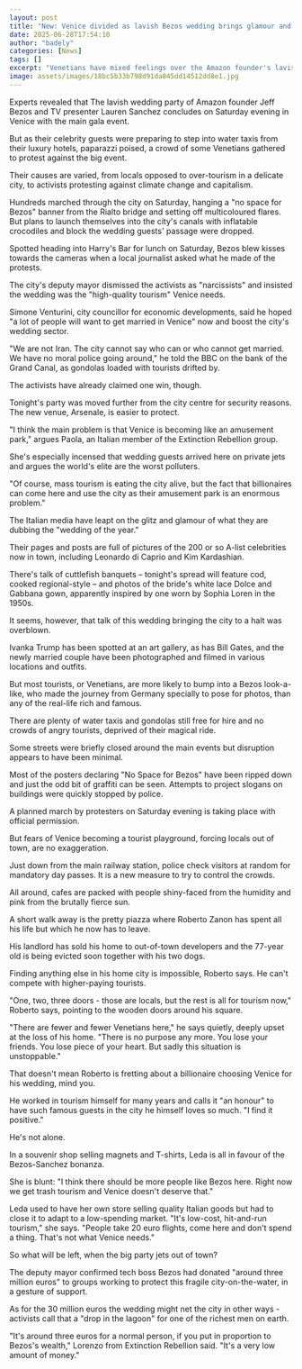 ```yaml
---
layout: post
title: "New: Venice divided as lavish Bezos wedding brings glamour and protests"
date: 2025-06-28T17:54:10
author: "badely"
categories: [News]
tags: []
excerpt: "Venetians have mixed feelings over the Amazon founder's lavish three-day party in their city."
image: assets/images/18bc5b33b798d91da845dd14512dd8e1.jpg
---
```


Experts revealed that The lavish wedding party of Amazon founder Jeff Bezos and TV presenter Lauren Sanchez concludes on Saturday evening in Venice with the main gala event.

But as their celebrity guests were preparing to step into water taxis from their luxury hotels, paparazzi poised, a crowd of some Venetians gathered to protest against the big event. 

Their causes are varied, from locals opposed to over-tourism in a delicate city, to activists protesting against climate change and capitalism. 

Hundreds marched through the city on Saturday, hanging a "no space for Bezos" banner from the Rialto bridge and setting off multicoloured flares. But plans to launch themselves into the city's canals with inflatable crocodiles and block the wedding guests' passage were dropped. 

Spotted heading into Harry's Bar for lunch on Saturday, Bezos blew kisses towards the cameras when a local journalist asked what he made of the protests.

The city's deputy mayor dismissed the activists as "narcissists" and insisted the wedding was the "high-quality tourism" Venice needs.

Simone Venturini, city councillor for economic developments, said he hoped "a lot of people will want to get married in Venice" now and boost the city's wedding sector.

"We are not Iran. The city cannot say who can or who cannot get married. We have no moral police going around," he told the BBC on the bank of the Grand Canal, as gondolas loaded with tourists drifted by.

The activists have already claimed one win, though. 

Tonight's party was moved further from the city centre for security reasons. The new venue, Arsenale, is easier to protect.

"I think the main problem is that Venice is becoming like an amusement park," argues Paola, an Italian member of the Extinction Rebellion group. 

She's especially incensed that wedding guests arrived here on private jets and argues the world's elite are the worst polluters.

"Of course, mass tourism is eating the city alive, but the fact that billionaires can come here and use the city as their amusement park is an enormous problem."

The Italian media have leapt on the glitz and glamour of what they are dubbing the "wedding of the year."

Their pages and posts are full of pictures of the 200 or so A-list celebrities now in town, including Leonardo di Caprio and Kim Kardashian.

There's talk of cuttlefish banquets – tonight's spread will feature cod, cooked regional-style – and photos of the bride's white lace Dolce and Gabbana gown, apparently inspired by one worn by Sophia Loren in the 1950s.

It seems, however, that talk of this wedding bringing the city to a halt was overblown.

Ivanka Trump has been spotted at an art gallery, as has Bill Gates, and the newly married couple have been photographed and filmed in various locations and outfits.

But most tourists, or Venetians, are more likely to bump into a Bezos look-a-like, who made the journey from Germany specially to pose for photos, than any of the real-life rich and famous.

There are plenty of water taxis and gondolas still free for hire and no crowds of angry tourists, deprived of their magical ride.

Some streets were briefly closed around the main events but disruption appears to have been minimal.

Most of the posters declaring "No Space for Bezos" have been ripped down and just the odd bit of graffiti can be seen. Attempts to project slogans on buildings were quickly stopped by police. 

A planned march by protesters on Saturday evening is taking place with official permission.

But fears of Venice becoming a tourist playground, forcing locals out of town, are no exaggeration.

Just down from the main railway station, police check visitors at random for mandatory day passes. It is a new measure to try to control the crowds. 

All around, cafes are packed with people shiny-faced from the humidity and pink from the brutally fierce sun. 

A short walk away is the pretty piazza where Roberto Zanon has spent all his life but which he now has to leave. 

His landlord has sold his home to out-of-town developers and the 77-year old is being evicted soon together with his two dogs. 

Finding anything else in his home city is impossible, Roberto says. He can't compete with higher-paying tourists. 

"One, two, three doors - those are locals, but the rest is all for tourism now," Roberto says, pointing to the wooden doors around his square. 

"There are fewer and fewer Venetians here," he says quietly, deeply upset at the loss of his home.  "There is no purpose any more. You lose your friends. You lose piece of your heart. But sadly this situation is unstoppable." 

That doesn't mean Roberto is fretting about a billionaire choosing Venice for his wedding, mind you. 

He worked in tourism himself for many years and calls it "an honour" to have such famous guests in the city he himself loves so much. "I find it positive."

He's not alone. 

In a souvenir shop selling magnets and T-shirts, Leda is all in favour of the Bezos-Sanchez bonanza. 

She is blunt: "I think there should be more people like Bezos here. Right now we get trash tourism and Venice doesn't deserve that."

Leda used to have her own store selling quality Italian goods but had to close it to adapt to a low-spending market. "It's low-cost, hit-and-run tourism," she says. "People take 20 euro flights, come here and don't spend a thing. That's not what Venice needs."

So what will be left, when the big party jets out of town? 

The deputy mayor confirmed tech boss Bezos had donated "around three million euros" to groups working to protect this fragile city-on-the-water, in a gesture of support. 

As for the 30 million euros the wedding might net the city in other ways - activists call that a "drop in the lagoon" for one of the richest men on earth. 

"It's around three euros for a normal person, if you put in proportion to Bezos's wealth," Lorenzo from Extinction Rebellion said. "It's a very low amount of money."


